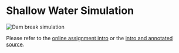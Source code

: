 # Shallow Water Simulation

![Dam break simulation](https://github.com/cornell-cs5220-f15/water/blob/master/ref/dam_break.gif)

Please refer to the [online assignment intro][intro] or the
[intro and annotated source][annotated].

[intro]: https://github.com/cornell-cs5220-f15/water/blob/master/intro.md
[annotated]: https://github.com/cornell-cs5220-f15/water/blob/master/ref/shallow.pdf
